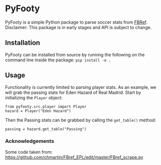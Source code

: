 # PyFooty

PyFooty is a simple Python package to parse soccer stats from [FBRef](https://fbref.com/en/).
<br/>
Disclaimer: This package is in early stages and API is subject to change.

## Installation
PyFooty can be installed from source by running the following on the command line inside the package: `pip
install -e .`

## Usage
Functionality is currently limited to parsing player stats.  As an example, we will grab the passing stats for
Eden Hazard of Real Madrid.  Start by initializing the `Player` object:
```
from pyfooty.src.player import Player
hazard = Player("Eden Hazard")
```

Then the Passing stats can be grabbed by calling the `get_table()` method:
```
passing = hazard.get_table("Passing")
```
### Acknowledgements
Some code taken from: https://github.com/chmartin/FBref_EPL/edit/master/FBref_scrape.py
